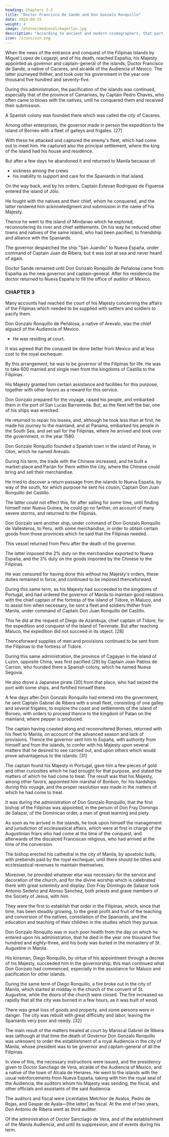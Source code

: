 ```yaml
---
heading: Chapters 2-3
title: "Doctor Francisco de Sande and Don Gonzalo Ronquillo"
date: 2024-09-15
weight: 4
image: /photos/medieval/magellan.jpg
description: "According to ancient and modern cosmographers, that part of the world called Asia has adjacent to it a multitude of greater and lesser islands"
icon: /icons/sun.png
---
```



When the news of the entrance and conquest of the Filipinas Islands by Miguel Lopez de Legazpi, and of his death, reached Españia, his Majesty appointed as governor and captain-general of the islands, Doctor Francisco de Sande, a native of Caceres, and alcalde of the Audiencia of Mexico. The latter journeyed thither, and took over his government in the year one thousand five hundred and seventy-five.

During this administration, the pacification of the islands was continued, especially that of the province of Camarines, by Captain Pedro Chaves, who often came to blows with the natives, until he conquered them and received their submission. 

A Spanish colony was founded there which was called the city of Caceres. 

Among other enterprises, the governor made in person the expedition to the island of Borneo with a fleet of galleys and frigates. [27] 

With these he attacked and captured the enemy's fleet, which had come out to meet him. He captured also the principal settlement, where the king of the island had his house and residence.

But after a few days he abandoned it and returned to Manila because of:
- sickness among the crews
- his inability to support and care for the Spaniards in that island. 

On the way back, and by his orders, Captain Estevan Rodriguez de Figueroa entered the island of Jólo.

He fought with the natives and their chief, whom he conquered, and the latter rendered him acknowledgment and submission in the name of his Majesty. 

Thence he went to the island of Mindanao which he explored, reconnoitering its river and chief settlements. On his way he reduced other towns and natives of the same island, who had been pacified, to friendship and alliance with the Spaniards. 

The governor despatched the ship "San Juanillo" to Nueva España, under command of Captain Juan de Ribera, but it was lost at sea and never heard of again.

Doctor Sande remained until Don Gonzalo Ronquillo de Peñalosa came from Españia as the new governor and captain-general. After his residencia the doctor returned to Nueva España to fill the office of auditor of Mexico.

<!-- Of the administration of Don Gonzalo Ronquillo de Peñalosa, and of Diego Ronquillo, who filled the office because of the former's death. -->


### CHAPTER 3

Many accounts had reached the court of his Majesty concerning the affairs of the Filipinas which needed to be supplied with settlers and soldiers to pacify them.


Don Gonzalo Ronquillo de Peñalosa, a native of Arevalo, was the chief alguacil of the Audiencia of Mexico.
- He was residing at court.

It was agreed that the conquest be done better from Mexico and at less cost to the royal exchequer. 

By this arrangement, he was to be governor of the Filipinas for life. He was to take 600 married and single men from the kingdoms of Castilla to the Filipinas. 

His Majesty granted him certain assistance and facilities for this purpose, together with other favors as a reward for this service.

Don Gonzalo prepared for the voyage, raised his people, and embarked them in the port of San Lucas Barremeda. But, as the fleet left the bar, one of his ships was wrecked.

He returned to repair his losses, and, although he took less than at first, he made his journey to the mainland, and at Panama, embarked his people in the South Sea, and set sail for the Filipinas, where he arrived and took over the government, in the year 1580.

Don Gonzalo Ronquillo founded a Spanish town in the island of Panay, in Oton, which he named Arevalo. 

During his term, the trade with the Chinese increased, and he built a market-place and Parián for them within the city, where the Chinese could bring and sell their merchandise. 

He tried to discover a return passage from the islands to Nueva España, by way of the south, for which purpose he sent his cousin, Captain Don Juan Ronquillo del Castillo. 

The latter could not effect this, for after sailing for some time, until finding himself near Nueva Guinea, he could go no farther, on account of many severe storms, and returned to the Filipinas.

Don Gonzalo sent another ship, under command of Don Gonzalo Ronquillo de Vallesteros, to Peru, with some merchandise, in order to obtain certain goods from those provinces which he said that the Filipinas needed.

This vessel returned from Peru after the death of the governor. 

The latter imposed the 2% duty on the merchandise exported to Nueva España, and the 3% duty on the goods imported by the Chinese to the Filipinas. 

He was censured for having done this without his Majesty's orders, these duties remained in force, and continued to be imposed thenceforward.

During this same term, as his Majesty had succeeded to the kingdoms of Portugal, and had ordered the governor of Manila to maintain good relations with the chief captain of the fortress of the island of Tidore, in Maluco, and to assist him when necessary, he sent a fleet and soldiers thither from Manila, under command of Captain Don Juan Ronquillo del Castillo. 

This he did at the request of Diego de Azambuja, chief captain of Tidore, for the expedition and conquest of the island of Terrenate. But after reaching Maluco, the expedition did not succeed in its object. [28] 

Thenceforward supplies of men and provisions continued to be sent from the Filipinas to the fortress of Tidore.

During this same administration, the province of Cagayan in the island of Luzon, opposite China, was first pacified [29] by Captain Joan Pablos de Carrion, who founded there a Spanish colony, which he named Nueva Segovia. 

He also drove a Japanese pirate [30] from that place, who had seized the port with some ships, and fortified himself there.

A few days after Don Gonzalo Ronquillo had entered into the government, he sent Captain Gabriel de Ribera with a small fleet, consisting of one galley and several frigates, to explore the coast and settlements of the island of Borneo, with orders to proceed thence to the kingdom of Patan on the mainland, where pepper is produced. 

The captain having coasted along and reconnoitered Borneo, returned with his fleet to Manila, on account of the advanced season and lack of provisions. Thence the governor sent him to España, with authority from himself and from the islands, to confer with his Majesty upon several matters that he desired to see carried out, and upon others which would prove advantageous to the islands. [31] 

The captain found his Majesty in Portugal, gave him a few pieces of gold and other curiosities which he had brought for that purpose, and stated the matters of which he had come to treat. The result was that his Majesty, among other favors, appointed him marshal of Bonbon, for his hardships during this voyage, and the proper resolution was made in the matters of which he had come to treat.

It was during the administration of Don Gonzalo Ronquillo, that the first bishop of the Filipinas was appointed, in the person of Don Fray Domingo de Salazar, of the Dominican order, a man of great learning and piety. 

As soon as he arrived in the islands, he took upon himself the management and jurisdiction of ecclesiastical affairs, which were at first in charge of the Augustinian friars who had come at the time of the conquest, and afterwards of the discalced Franciscan religious, who had arrived at the time of the conversion. 

The bishop erected his cathedral in the city of Manila, by apostolic bulls, with prebends paid by the royal exchequer, until there should be tithes and ecclesiastical revenues to maintain themselves. 

Moreover, he provided whatever else was necessary for the service and decoration of the church, and for the divine worship which is celebrated there with great solemnity and display. Don Fray Domingo de Salazar took Antonio Sedeño and Alonso Sanchez, both priests and grave members of the Society of Jesus, with him. 

They were the first to establish that order in the Filipinas, which, since that time, has been steadily growing, to the great profit and fruit of the teaching and conversion of the natives, consolation of the Spaniards, and the education and teaching of their children in the studies which they pursue.

Don Gonzalo Ronquillo was in such poor health from the day on which he entered upon his administration, that he died in the year one thousand five hundred and eighty-three, and his body was buried in the monastery of St. Augustine in Manila.

His kinsman, Diego Ronquillo, by virtue of his appointment through a decree of his Majesty, succeeded him in the governorship; this man continued what Don Gonzalo had commenced, especially in the assistance for Maluco and pacification for other islands.

During the same term of Diego Ronquillo, a fire broke out in the city of Manila, which started at midday in the church of the convent of St. Augustine, while the doors of the church were closed. The fire increased so rapidly that all the city was burned in a few hours, as it was built of wood. 

There was great loss of goods and property, and some persons were in danger. The city was rebuilt with great difficulty and labor, leaving the Spaniards very poor and needy. [32]

The main result of the matters treated at court by Mariscal Gabriel de Ribera was (although at that time the death of Governor Don Gonzalo Ronquillo was unknown) to order the establishment of a royal Audiencia in the city of Manila, whose president was to be governor and captain-general of all the Filipinas. 

In view of this, the necessary instructions were issued, and the presidency given to Doctor Sanctiago de Vera, alcalde of the Audiencia of Mexico, and a native of the town of Alcala de Henares. He went to the islands with the usual reënforcements from Nueva España, taking with him the royal seal of the Audiencia, the auditors whom his Majesty was sending, the fiscal, and other officials and assistants of the said Audiencia.

The auditors and fiscal were Licentiates Melchior de Avalos, Pedro de Rojas, and Gaspar de Ayala—[the latter] as fiscal. At the end of two years, Don Antonio de Ribera went as third auditor.

Of the administration of Doctor Sanctiago de Vera, and of the establishment of the Manila Audiencia, and until its suppression; and of events during his term.
